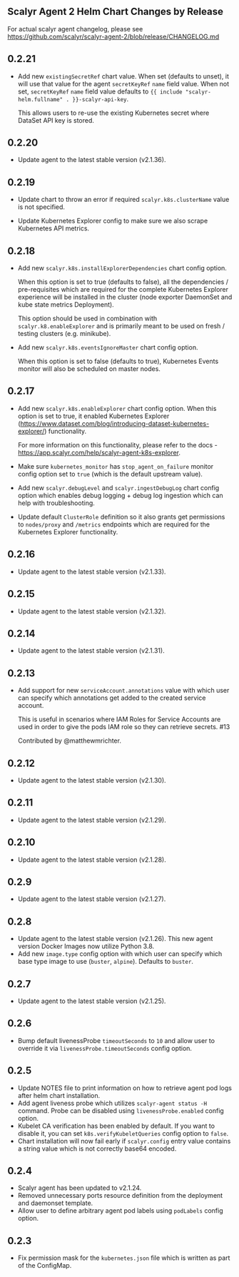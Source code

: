 ## Scalyr Agent 2 Helm Chart Changes by Release

For actual scalyr agent changelog, please see https://github.com/scalyr/scalyr-agent-2/blob/release/CHANGELOG.md

## 0.2.21

- Add new ``existingSecretRef`` chart value. When set (defaults to unset), it will use that
  value for the agent ``secretKeyRef`` ``name`` field value. When not set, ``secretKeyRef``
  ``name`` field value defaults to ``{{ include "scalyr-helm.fullname" . }}-scalyr-api-key``.

  This allows users to re-use the existing Kubernetes secret where DataSet API key is stored.

## 0.2.20

- Update agent to the latest stable version (v2.1.36).

## 0.2.19

- Update chart to throw an error if required ``scalyr.k8s.clusterName`` value is not specified.

- Update Kubernetes Explorer config to make sure we also scrape Kubernetes API metrics.

## 0.2.18

- Add new ``scalyr.k8s.installExplorerDependencies`` chart config option.

  When this option is set to true (defaults to false), all the dependencies / pre-requisites which
  are required for the complete Kubernetes Explorer experience will be installed in the cluster
  (node exporter DaemonSet and kube state metrics Deployment).

  This option should be used in combination with ``scalyr.k8.enableExplorer`` and is primarily
  meant to be used on fresh / testing clusters (e.g. minikube).

- Add new ``scalyr.k8s.eventsIgnoreMaster`` chart config option.

  When this option is set to false (defaults to true), Kubernetes Events monitor will also be
  scheduled on master nodes.

## 0.2.17

- Add new ``scalyr.k8s.enableExplorer`` chart config option. When this option is set to true, it
  enabled Kubernetes Explorer (https://www.dataset.com/blog/introducing-dataset-kubernetes-explorer/)
  functionality.

  For more information on this functionality, please refer to the docs - https://app.scalyr.com/help/scalyr-agent-k8s-explorer.

- Make sure ``kubernetes_monitor`` has ``stop_agent_on_failure`` monitor config option set to
  ``true`` (which is the default upstream value).

- Add new ``scalyr.debugLevel`` and ``scalyr.ingestDebugLog`` chart config option which enables
  debug logging + debug log ingestion which can help with troubleshooting.

- Update default ``ClusterRole`` definition so it also grants get permissions to ``nodes/proxy``
  and ``/metrics`` endpoints which are required for the Kubernetes Explorer functionality.

## 0.2.16

- Update agent to the latest stable version (v2.1.33).

## 0.2.15

- Update agent to the latest stable version (v2.1.32).

## 0.2.14

- Update agent to the latest stable version (v2.1.31).

## 0.2.13

- Add support for new ``serviceAccount.annotations`` value with which user can specify which
  annotations get added to the created service account.

  This is useful in scenarios where IAM Roles for Service Accounts are used in order to give
  the pods IAM role so they can retrieve secrets. #13

  Contributed by @matthewmrichter.

## 0.2.12

- Update agent to the latest stable version (v2.1.30).

## 0.2.11

- Update agent to the latest stable version (v2.1.29).

## 0.2.10

- Update agent to the latest stable version (v2.1.28).

## 0.2.9

- Update agent to the latest stable version (v2.1.27).

## 0.2.8

- Update agent to the latest stable version (v2.1.26). This new agent version Docker Images now utilize Python 3.8.
- Add new ``image.type`` config option with which user can specify which base type image to use (``buster``, ``alpine``). Defaults to ``buster``.

## 0.2.7

- Update agent to the latest stable version (v2.1.25).

## 0.2.6

- Bump default livenessProbe ``timeoutSeconds`` to ``10`` and allow user to override it via
  ``livenessProbe.timeoutSeconds`` config option.

## 0.2.5

- Update NOTES file to print information on how to retrieve agent pod logs after helm chart
  installation.
- Add agent liveness probe which utilizes ``scalyr-agent status -H`` command. Probe can be disabled
  using ``livenessProbe.enabled`` config option.
- Kubelet CA verification has been enabled by default. If you want to disable it, you can set
  ``k8s.verifyKubeletQueries`` config option to ``false``.
- Chart installation will now fail early if ``scalyr.config`` entry value contains a string value
  which is not correctly base64 encoded.

## 0.2.4

- Scalyr agent has been updated to v2.1.24.
- Removed unnecessary ports resource definition from the deployment and daemonset template.
- Allow user to define arbitrary agent pod labels using ``podLabels`` config option.

## 0.2.3

- Fix permission mask for the ``kubernetes.json`` file which is written as part of the ConfigMap.
